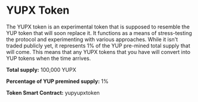 # YUPX Token

The YUPX token is an experimental token that is supposed to resemble the YUP token that will soon replace it. It functions as a means of stress-testing the protocol and experimenting with various approaches. While it isn't traded publicly yet, it represents 1% of the YUP pre-mined total supply that will come. This means that any YUPX tokens that you have will convert into YUP tokens when the time arrives.

**Total supply:** 100,000 YUPX

**Percentage of YUP premined supply:** 1%

**Token Smart Contract:** yupyupxtoken
